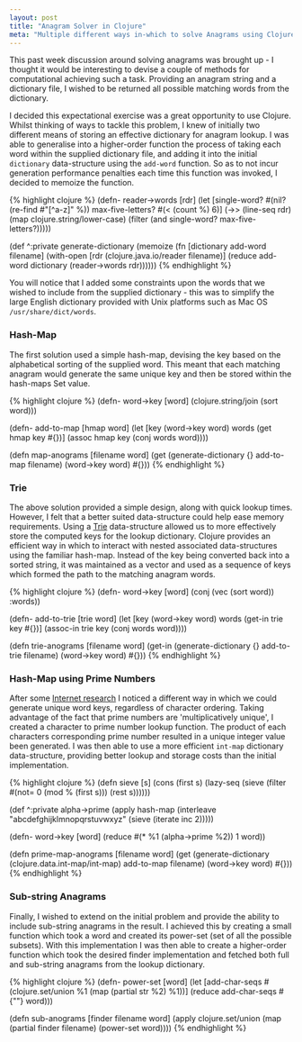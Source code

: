 ```yaml
---
layout: post
title: "Anagram Solver in Clojure"
meta: "Multiple different ways in-which to solve Anagrams using Clojure"
---
```


This past week discussion around solving anagrams was brought up - I thought it would be interesting to devise a couple of methods for computational achieving such a task.
Providing an anagram string and a dictionary file, I wished to be returned all possible matching words from the dictionary.
<!--more-->

I decided this expectational exercise was a great opportunity to use Clojure.
Whilst thinking of ways to tackle this problem, I knew of initially two different means of storing an effective dictionary for anagram lookup.
I was able to generalise into a higher-order function the process of taking each word within the supplied dictionary file, and adding it into the initial `dictionary` data-structure using the `add-word` function.
So as to not incur generation performance penalties each time this function was invoked, I decided to memoize the function.

{% highlight clojure %}
(defn- reader->words [rdr]
  (let [single-word? #(nil? (re-find #"[^a-z]" %))
        max-five-letters? #(< (count %) 6)]
    (->> (line-seq rdr)
         (map clojure.string/lower-case)
         (filter (and single-word? max-five-letters?)))))

(def ^:private generate-dictionary
  (memoize (fn [dictionary add-word filename]
    (with-open [rdr (clojure.java.io/reader filename)]
      (reduce add-word dictionary (reader->words rdr))))))
{% endhighlight %}

You will notice that I added some constraints upon the words that we wished to include from the supplied dictionary - this was to simplify the large English dictionary provided with Unix platforms such as Mac OS `/usr/share/dict/words`.

### Hash-Map

The first solution used a simple hash-map, devising the key based on the alphabetical sorting of the supplied word.
This meant that each matching anagram would generate the same unique key and then be stored within the hash-maps Set value.

{% highlight clojure %}
(defn- word->key [word]
  (clojure.string/join (sort word)))

(defn- add-to-map [hmap word]
  (let [key (word->key word)
        words (get hmap key #{})]
    (assoc hmap key (conj words word))))

(defn map-anograms [filename word]
  (get (generate-dictionary {} add-to-map filename) (word->key word) #{}))
{% endhighlight %}

### Trie

The above solution provided a simple design, along with quick lookup times.
However, I felt that a better suited data-structure could help ease memory requirements.
Using a [Trie](https://en.wikipedia.org/wiki/Trie) data-structure allowed us to more effectively store the computed keys for the lookup dictionary.
Clojure provides an efficient way in which to interact with nested associated data-structures using the familiar hash-map.
Instead of the key being converted back into a sorted string, it was maintained as a vector and used as a sequence of keys which formed the path to the matching anagram words.

{% highlight clojure %}
(defn- word->key [word]
  (conj (vec (sort word)) :words))

(defn- add-to-trie [trie word]
  (let [key (word->key word)
        words (get-in trie key #{})]
    (assoc-in trie key (conj words word))))

(defn trie-anograms [filename word]
  (get-in (generate-dictionary {} add-to-trie filename) (word->key word) #{}))
{% endhighlight %}

### Hash-Map using Prime Numbers

After some [Internet research](http://stackoverflow.com/a/28948975) I noticed a different way in which we could generate unique word keys, regardless of character ordering.
Taking advantage of the fact that prime numbers are 'multiplicatively unique', I created a character to prime number lookup function.
The product of each characters corresponding prime number resulted in a unique integer value been generated.
I was then able to use a more efficient `int-map` dictionary data-structure, providing better lookup and storage costs than the initial implementation.

{% highlight clojure %}
(defn sieve [s]
  (cons (first s)
        (lazy-seq (sieve (filter #(not= 0 (mod % (first s))) (rest s))))))

(def ^:private alpha->prime
  (apply hash-map
    (interleave "abcdefghijklmnopqrstuvwxyz" (sieve (iterate inc 2)))))

(defn- word->key [word]
  (reduce #(* %1 (alpha->prime %2)) 1 word))

(defn prime-map-anograms [filename word]
  (get (generate-dictionary (clojure.data.int-map/int-map) add-to-map filename)
       (word->key word)
       #{}))
{% endhighlight %}

### Sub-string Anagrams

Finally, I wished to extend on the initial problem and provide the ability to include sub-string anagrams in the result.
I achieved this by creating a small function which took a word and created its power-set (set of all the possible subsets).
With this implementation I was then able to create a higher-order function which took the desired finder implementation and fetched both full and sub-string anagrams from the lookup dictionary.

{% highlight clojure %}
(defn- power-set [word]
  (let [add-char-seqs #(clojure.set/union %1 (map (partial str %2) %1))]
    (reduce add-char-seqs #{""} word)))

(defn sub-anograms [finder filename word]
  (apply clojure.set/union (map (partial finder filename) (power-set word))))
{% endhighlight %}
